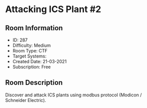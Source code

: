 ﻿# Attacking ICS Plant #2

## Room Information
- ID: 287
- Difficulty: Medium
- Room Type: CTF
- Target Systems: 
- Created Date: 21-03-2021
- Subscription: Free

## Room Description
Discover and attack ICS plants using modbus protocol (Modicon / Schneider Electric).
